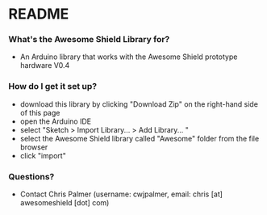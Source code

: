 # README #

### What's the Awesome Shield Library for? ###

* An Arduino library that works with the Awesome Shield prototype hardware V0.4

### How do I get it set up? ###

* download this library by clicking "Download Zip" on the right-hand side of this page
* open the Arduino IDE
* select "Sketch > Import Library... > Add Library... "
* select the Awesome Shield library called "Awesome" folder from the file browser
* click "import"

### Questions? ###

* Contact Chris Palmer (username: cwjpalmer, email: chris [at] awesomeshield [dot] com)
